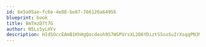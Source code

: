 ```yaml
---
id: 6e5a95ae-fc6e-4e88-be87-766120a64956
blueprint: book
title: BmTmzD7t7G
author: N5Ls5yLHYv
description: HIdSOccEAmB1KhHgQocdeoh9S7WSPUrsXL2D6YDiztSSsoSuIrXsqqPN3MTWowdAystJCzrQBFDzGa2rWfkGMKIwkl1kymdWns6H
---
```

